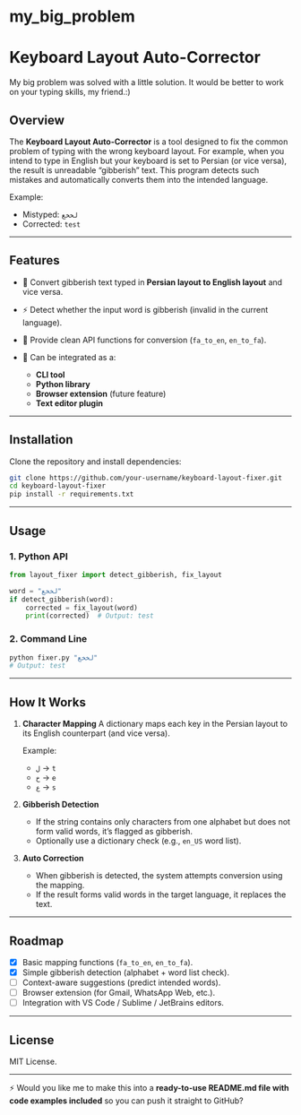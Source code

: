 # my_big_problem

# Keyboard Layout Auto-Corrector
 My big problem was solved with a little solution. It would be better to work on your typing skills, my friend.:)
## Overview

The **Keyboard Layout Auto-Corrector** is a tool designed to fix the common problem of typing with the wrong keyboard layout. For example, when you intend to type in English but your keyboard is set to Persian (or vice versa), the result is unreadable “gibberish” text. This program detects such mistakes and automatically converts them into the intended language.

Example:

* Mistyped: `لخخع`
* Corrected: `test`

---

## Features

* 🔄 Convert gibberish text typed in **Persian layout to English layout** and vice versa.
* ⚡ Detect whether the input word is gibberish (invalid in the current language).
* 📝 Provide clean API functions for conversion (`fa_to_en`, `en_to_fa`).
* 🔌 Can be integrated as a:

  * **CLI tool**
  * **Python library**
  * **Browser extension** (future feature)
  * **Text editor plugin**

---

## Installation

Clone the repository and install dependencies:

```bash
git clone https://github.com/your-username/keyboard-layout-fixer.git
cd keyboard-layout-fixer
pip install -r requirements.txt
```

---

## Usage

### 1. Python API

```python
from layout_fixer import detect_gibberish, fix_layout

word = "لخخع"
if detect_gibberish(word):
    corrected = fix_layout(word)
    print(corrected)  # Output: test
```

### 2. Command Line

```bash
python fixer.py "لخخع"
# Output: test
```

---

## How It Works

1. **Character Mapping**
   A dictionary maps each key in the Persian layout to its English counterpart (and vice versa).

   Example:

   * `ل` → `t`
   * `خ` → `e`
   * `ع` → `s`

2. **Gibberish Detection**

   * If the string contains only characters from one alphabet but does not form valid words, it’s flagged as gibberish.
   * Optionally use a dictionary check (e.g., `en_US` word list).

3. **Auto Correction**

   * When gibberish is detected, the system attempts conversion using the mapping.
   * If the result forms valid words in the target language, it replaces the text.

---

## Roadmap

* [x] Basic mapping functions (`fa_to_en`, `en_to_fa`).
* [x] Simple gibberish detection (alphabet + word list check).
* [ ] Context-aware suggestions (predict intended words).
* [ ] Browser extension (for Gmail, WhatsApp Web, etc.).
* [ ] Integration with VS Code / Sublime / JetBrains editors.

---

## License

MIT License.

---

⚡ Would you like me to make this into a **ready-to-use README.md file with code examples included** so you can push it straight to GitHub?
